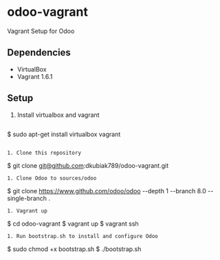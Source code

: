 odoo-vagrant
============

Vagrant Setup for Odoo

Dependencies
------------

* VirtualBox
* Vagrant 1.6.1

Setup
-----

1. Install virtualbox and vagrant

   ```
$ sudo apt-get install virtualbox vagrant

   ```

1. Clone this repository 

   ```
$ git clone git@github.com:dkubiak789/odoo-vagrant.git

   ```
1. Clone Odoo to sources/odoo

   ```
$ git clone https://www.github.com/odoo/odoo --depth 1 --branch 8.0 --single-branch .
   ```
1. Vagrant up

   ```
$ cd odoo-vagrant
$ vagrant up
$ vagrant ssh
   ```
1. Run bootstrap.sh to install and configure Odoo

   ```
$ sudo chmod +x bootstrap.sh
$ ./bootstrap.sh
   ```
